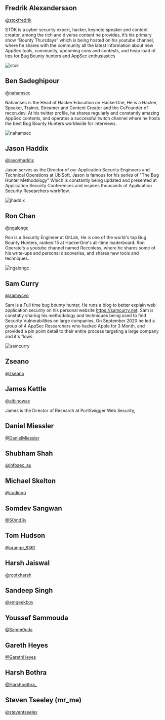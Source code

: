 

## Fredrik Alexandersson
[@stokfredrik](https://twitter.com/stokfredrik)

STÖK is a cyber security expert, hacker, keynote speaker and content creator, among the rich and diverse content he provides, it’s his primary show “Bounty Thursdays” which is being hosted on his youtube channel, where he shares with the community all the latest information about new AppSec tools, community, upcoming cons and contests, and heap load of tips for Bug Bounty hunters and AppSec enthusiastics

![stok](https://github.com/naglienso/blogposts/blob/main/images/STOK.png)

## Ben Sadeghipour
[@nahamsec](https://twitter.com/nahamsec)

Nahamsec is the Head of Hacker Education on HackerOne, He is a Hacker, Speaker, Trainer, Streamer and Content Creator and the CoFounder of recon.dev.
At his twitter profile, he shares regularly and constantly amazing AppSec contents, and operates a successful twitch channel where he hosts the best Bug Bounty Hunters worldwide for interviews.

![nahamsec](https://github.com/naglienso/blogposts/blob/main/images/NahamSec.png)

## Jason Haddix
[@jasonhaddix](https://twitter.com/jhaddix)

Jason serves as the Director of our Application Security Engineers and Technical Operations at UbiSoft. 
Jason is famous for his series of "The Bug Hunter Methodology" Which is constantly being updated and presented at Application Security Conferences and inspires thousands of Application Security Researchers workflow.

![jhaddix](https://github.com/naglienso/blogposts/blob/main/images/jhaddix.png)

## Ron Chan
[@ngalongc](https://twitter.com/ngalongc)

Ron is a Security Engineer at GitLab, He is one of the world's top Bug Bounty Hunters, ranked 15 at HackerOne's all-time leaderboard.
Ron Operate's a youtube channel named Reconless, where he shares some of his write-ups and personal discoveries, and shares new tools and techniques.

![ngalongc](https://github.com/naglienso/blogposts/blob/main/images/ngalongc.png)

## Sam Curry
[@samwcyo](https://twitter.com/samwcyo)

Sam is a Full time bug bounty hunter, He runs a blog to better explain web application security on his personal website https://samcurry.net.
Sam is constatly sharing his methodology and techniques being used to find Security Vulnerabilities on large companies, On September 2020 he led a group of 4 AppSec Researchers who hacked Apple for 3 Month, and provided a pin point detail to their entire process targeting a large company and it's flows.

![samcurry](https://github.com/naglienso/blogposts/blob/main/images/Samcurry.png)

## Zseano
[@zseano](https://twitter.com/zseano)

## James Kettle
[@albinowax](https://twitter.com/albinowax)

James is the Director of Research at PortSwigger Web Security, 
## Daniel Miessler

[@DanielMiessler](https://twitter.com/DanielMiessler)

## Shubham Shah
[@infosec_au](https://twitter.com/infosec_au)

## Michael Skelton
[@codingo](https://twitter.com/codingo)

## Somdev Sangwan
[@S0md3v](https://twitter.com/s0md3v)

## Tom Hudson
[@orange_8361](https://twitter.com/orange_8361)

## Harsh Jaiswal
[@rootxharsh](https://twitter.com/rootxharsh)

## Sandeep Singh
[@emgeekboy](https://twitter.com/emgeekboy)

## Youssef Sammouda
[@Samm0uda](https://twitter.com/Samm0uda)

## Gareth Heyes
[@GarethHeyes](https://twitter.com/GarethHeyes)

## Harsh Bothra
[@Harshbothra_](https://twitter.com/Harshbothra_)

## Steven Tseeley (mr_me)
[@steventseeley](https://twitter.com/steventseeley)


